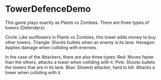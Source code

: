 # TowerDefenceDemo

This game plays exactly as Plants vs Zombies.
There are three types of towers (Defenders):

Circle: Like sunflowers in Plants vs Zombies, this tower adds money to buy other towers.
Triangle: Shoots bullets when an enemy is its lane.
Hexagon: Applies damage when colliding with enemies.

In the case of the Attackers, there are also three types:
Red: Moves faster than the others, attacks a tower when colliding with it.
Pink: Shoots bullets the towers that are in its lane.
Blue: Slowest attacker, hard to kill. Attacks a tower when colliding with it.
